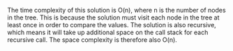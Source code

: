 The time complexity of this solution is O(n), where n is the number of nodes in the tree. This is because the solution must visit each node in the tree at least once in order to compare the values. The solution is also recursive, which means it will take up additional space on the call stack for each recursive call. The space complexity is therefore also O(n).